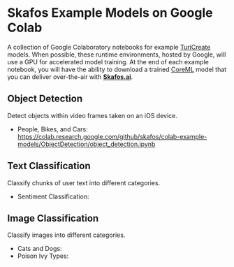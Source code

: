 # Skafos Example Models on Google Colab
A collection of Google Colaboratory notebooks for example [TuriCreate](https://github.com/apple/turicreate) models. When possible, these runtime
environments, hosted by Google, will use a GPU for accelerated model training. At the end of each example notebook, 
you will have the ability to download a trained [CoreML](https://developer.apple.com/documentation/coreml) model that
you can deliver over-the-air with [**Skafos.ai**](https://skafos.ai).

## Object Detection
Detect objects within video frames taken on an iOS device.
- People, Bikes, and Cars: 
https://colab.research.google.com/github/skafos/colab-example-models/ObjectDetection/object_detection.ipynb

## Text Classification
Classify chunks of user text into different categories.
- Sentiment Classification: 

## Image Classification
Classify images into different categories.
- Cats and Dogs:
- Poison Ivy Types: 
